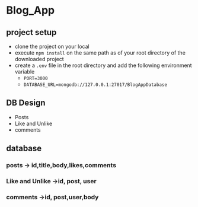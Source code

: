 # Blog_App

## project setup

- clone the project on your local
- execute `npm install` on the same path as of your root directory of the downloaded project
- create a `.env` file in the root directory and add the following environment variable
  - `PORT=3000`
  - `DATABASE_URL=mongodb://127.0.0.1:27017/BlogAppDatabase`

## DB Design

- Posts
- Like and Unlike
- comments

## database

### posts -> id,title,body,likes,comments

### Like and Unlike ->id, post, user

### comments ->id, post,user,body

